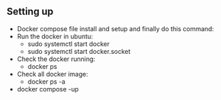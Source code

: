 ## Setting up

- Docker compose file install and setup and finally do this command:
- Run the docker in ubuntu: 
  - sudo systemctl start docker
  - sudo systemctl start docker.socket
- Check the docker running:
  - docker ps
- Check all docker image:
  - docker ps -a
- docker compose -up